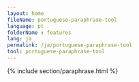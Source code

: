 ```yaml
---
layout: home
fileName: portuguese-paraphrase-tool
language: pt
folderName : features
lang: ja
permalink: /ja/portuguese-paraphrase-tool
tool: portuguese-paraphrase-tool
---
```

{% include section/paraphrase.html %}